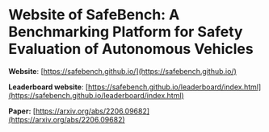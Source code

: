<!--
 * @Author: Wenhao Ding
 * @Email: wenhaod@andrew.cmu.edu
 * @Date: 2023-04-04 11:54:32
 * @LastEditTime: 2023-04-04 13:29:37
 * @Description: 
-->
# Website of SafeBench: A Benchmarking Platform for Safety Evaluation of Autonomous Vehicles

**Website**: [https://safebench.github.io/](https://safebench.github.io/)

**Leaderboard website**: [https://safebench.github.io/leaderboard/index.html](https://safebench.github.io/leaderboard/index.html)

**Paper:** [https://arxiv.org/abs/2206.09682](https://arxiv.org/abs/2206.09682)
